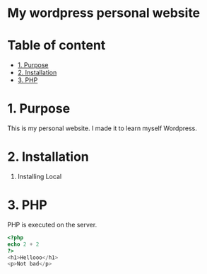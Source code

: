# My wordpress personal website <!-- omit in toc -->

# Table of content <!-- omit in toc -->

- [1. Purpose](#1-purpose)
- [2. Installation](#2-installation)
- [3. PHP](#3-php)


# 1. Purpose

This is my personal website.
I made it to learn myself Wordpress.


# 2. Installation
1. Installing Local

# 3. PHP
PHP is executed on the server.
```php
<?php 
echo 2 + 2
?>
<h1>Hellooo</h1>
<p>Not bad</p>
```